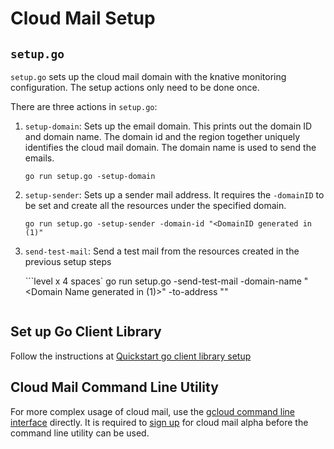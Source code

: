# Cloud Mail Setup

## `setup.go`

`setup.go` sets up the cloud mail domain with the knative monitoring configuration. The setup actions
only need to be done once.

There are three actions in `setup.go`:

1. `setup-domain`: Sets up the email domain. This prints out the domain ID and domain name. The domain id and the region together uniquely identifies the cloud mail domain. The domain name is used to send the emails.

    ```level x 4 spaces
    go run setup.go -setup-domain
    ```

1. `setup-sender`: Sets up a sender mail address. It requires the `-domainID` to be set and create all the resources under the specified domain.

   ```level x 4 spaces
   go run setup.go -setup-sender -domain-id "<DomainID generated in (1)"
   ```

1. `send-test-mail`: Send a test mail from the resources created in the previous setup steps

   ```level x 4 spaces`
   go run setup.go -send-test-mail -domain-name "<Domain Name generated in (1)>" -to-address "<recipient email>"
   ```

## Set up Go Client Library

Follow the instructions at [Quickstart go client library setup](https://cloud.google.com/mail/docs/quickstart-client-libraries#cloud-mail-client-libraries-go)

## Cloud Mail Command Line Utility

For more complex usage of cloud mail, use the [gcloud command line interface](https://cloud.google.com/mail/docs/quickstart-cli)
directly. It is required to [sign up](https://goo.gl/UC8Eb4) for cloud mail alpha before the command line utility can be used.
